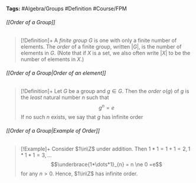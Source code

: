 **Tags:** #Algebra/Groups #Definition #Course/FPM 
###### [[Order of a Group]]
> [!Definition]+
> A *finite group* $G$ is one with only a finite number of elements. The *order* of a finite group, written $\lvert G \rvert$, is the number of elements in $G$. (Note that if $X$ is a set, we also often write $\lvert X \rvert$ to be the number of elements in $X$.)

###### [[Order of a Group|Order of an element]]
> [!Definition]+
> Let $G$ be a group and $g\in G$. Then the *order* $o(g)$ of $g$ is the *least* natural number $n$ such that
> $$g^n = e$$
> If no such $n$ exists, we say that $g$ has infinite order

###### [[Order of a Group|Example of Order]]
> [!Example]+
> Consider $1\in\Z$ under addition. Then $1*1=1+1=2,\,1*1*1=3,\dots$
> $$\underbrace{1*\dots*1}_{n} = n \ne 0 =e$$
> for any $n>0$. Hence, $1\in\Z$ has infinite order.